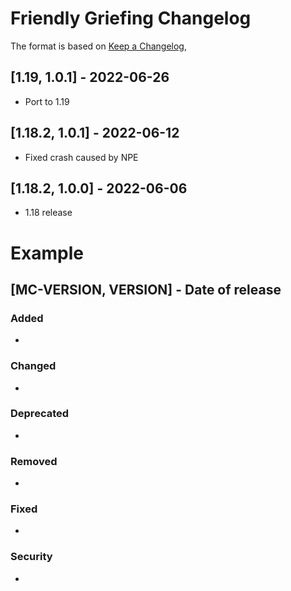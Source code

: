 # Friendly Griefing Changelog
The format is based on [Keep a Changelog](https://keepachangelog.com/en/1.0.0/),

## [1.19, 1.0.1] - 2022-06-26
- Port to 1.19

## [1.18.2, 1.0.1] - 2022-06-12
- Fixed crash caused by NPE

## [1.18.2, 1.0.0] - 2022-06-06
- 1.18 release

# Example
## [MC-VERSION, VERSION] - Date of release
### Added
- 
### Changed
- 
### Deprecated
- 
### Removed
- 
### Fixed
- 
### Security
- 
